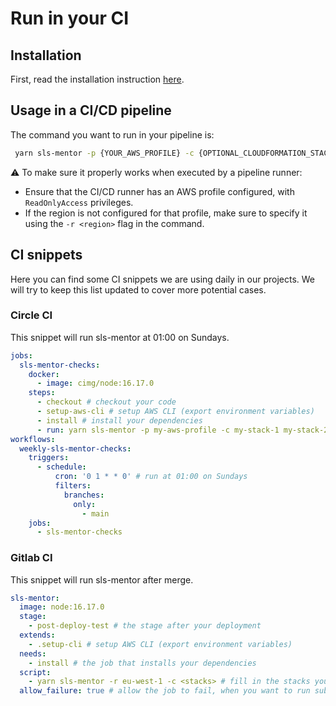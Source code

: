 # Run in your CI

## Installation

First, read the installation instruction [here](./run-locally.md).

## Usage in a CI/CD pipeline

The command you want to run in your pipeline is:

```sh
 yarn sls-mentor -p {YOUR_AWS_PROFILE} -c {OPTIONAL_CLOUDFORMATION_STACKS_NAMES} -t {OPTIONAL_TAGS}
```

⚠️ To make sure it properly works when executed by a pipeline runner:

- Ensure that the CI/CD runner has an AWS profile configured, with `ReadOnlyAccess` privileges.
- If the region is not configured for that profile, make sure to specify it using the `-r <region>` flag in the command.

## CI snippets

Here you can find some CI snippets we are using daily in our projects. We will try to keep this list updated to cover more potential cases.

### Circle CI

This snippet will run sls-mentor at 01:00 on Sundays.

```yml
jobs:
  sls-mentor-checks:
    docker:
      - image: cimg/node:16.17.0
    steps:
      - checkout # checkout your code
      - setup-aws-cli # setup AWS CLI (export environment variables)
      - install # install your dependencies
      - run: yarn sls-mentor -p my-aws-profile -c my-stack-1 my-stack-2
workflows:
  weekly-sls-mentor-checks:
    triggers:
      - schedule:
          cron: '0 1 * * 0' # run at 01:00 on Sundays
          filters:
            branches:
              only:
                - main
    jobs:
      - sls-mentor-checks
```

### Gitlab CI

This snippet will run sls-mentor after merge.

```yml
sls-mentor:
  image: node:16.17.0
  stage:
    - post-deploy-test # the stage after your deployment
  extends:
    - .setup-cli # setup AWS CLI (export environment variables)
  needs:
    - install # the job that installs your dependencies
  script:
    - yarn sls-mentor -r eu-west-1 -c <stacks> # fill in the stacks you want to check
  allow_failure: true # allow the job to fail, when you want to run subsequent tests
```
